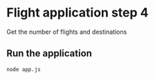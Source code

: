 Flight application step 4
==============================

Get the number of flights and destinations

Run the application
-------------------------------
	
	node app.js
